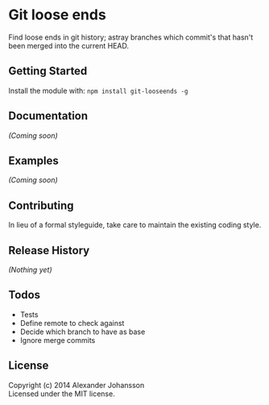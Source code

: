 # Git loose ends

Find loose ends in git history; astray branches which commit's that hasn't been merged into the current HEAD.

## Getting Started
Install the module with: `npm install git-looseends -g`

## Documentation
_(Coming soon)_

## Examples
_(Coming soon)_

## Contributing
In lieu of a formal styleguide, take care to maintain the existing coding style.

## Release History
_(Nothing yet)_

## Todos
* Tests
* Define remote to check against
* Decide which branch to have as base
* Ignore merge commits

## License
Copyright (c) 2014 Alexander Johansson  
Licensed under the MIT license.
